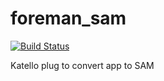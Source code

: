 foreman_sam
====================
[![Build Status](https://travis-ci.org/Katello/foreman_sam.svg)](https://travis-ci.org/Katello/foreman_sam)

Katello plug to convert app to SAM
